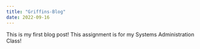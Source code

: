 ```yaml
---
title: "Griffins-Blog"
date: 2022-09-16
---
```


This is my first blog post! This assignment is for my Systems Administration Class!
